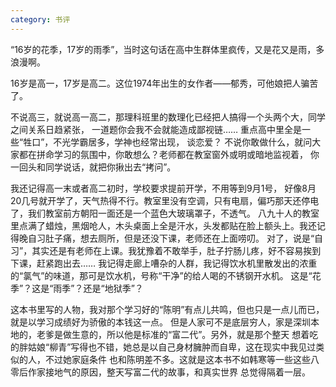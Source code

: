 ```yaml
---
category: 书评
---
```

“16岁的花季，17岁的雨季”，当时这句话在高中生群体里疯传，又是花又是雨，多浪漫啊。

16岁是高一，17岁是高二。这位1974年出生的女作者——郁秀，可他娘把人骗苦了。

不说高三，就说高一高二，那理科班里的数理化已经把人搞得一个头两个大，同学之间关系日趋紧张，
一道题你会我不会就能造成鄙视链…… 重点高中里全是一些“牲口”，不光学霸居多，学神也经常出现，
谈恋爱？ 不说你敢做什么，就问大家都在拼命学习的氛围中，你敢想么？老师都在教室窗外或明或暗地监视着，
你一回头和同学说话，就把你揪出去“拷问”。

我还记得高一末或者高二初时，学校要求提前开学，不用等到9月1号，
好像8月20几号就开学了，天气热得不行。教室里没有空调，只有电扇，偏巧那天还停电了，我们教室前方朝阳一面还是一个蓝色大玻璃罩子，不透气。
八九十人的教室里点满了蜡烛，黑烟呛人，木头桌面上全是汗水，头发都贴在脸上额头上。我还记得晚自习肚子痛，想去厕所，但是还没下课，老师还在上面唠叨。
对了，说是“自习”，其实还是有老师在上课。我犹豫着不敢举手，肚子拧肠儿疼，好不容易挨到下课，赶紧跑出去……
我记得走廊上嘈杂的人群，我记得饮水机里散发出的浓重的“氯气”的味道，那可是饮水机，号称“干净”的给人喝的不锈钢开水机。
这是“花季”？这是“雨季”？还是“地狱季”？

这本书里写的人物，我对那个学习好的“陈明”有点儿共鸣，但也只是一点儿而已，就是以学习成绩好为骄傲的本钱这一点。
但是人家可不是底层穷人，家是深圳本地的，老爹是做生意的，所以他是标准的“富二代”。另外，就是那个整天
想着吃的胖姑娘“柳青”写得也不错，她总是以自己身材臃肿而自卑，这在现实中我见过类似的人，不过她家庭条件
也和陈明差不多。这就是这本书不如韩寒等一些这些八零后作家接地气的原因，整天写富二代的故事，和真实世界
总觉得隔着一层。
